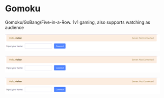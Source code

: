 # Gomoku
Gomoku/GoBang/Five-in-a-Row. 1v1 gaming, also supports watching as audience



![pic1](./demo_pics/pic1.png)

![pic2](./demo_pics/pic1.png)

![pic3](./demo_pics/pic1.png)
